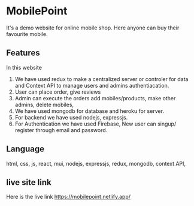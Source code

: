 # MobilePoint
It's a demo website for online mobile shop. Here anyone can buy their favourite mobile.

## Features
In this website 
1. We have used redux to make a centralized server or controler for data and Context API to manage users and admins authentiacation.
2. User can place order, give reviews
3. Admin can execute the orders add mobiles/products, make other admins, delete mobiles, 
3. We have used mongodb for database and heroku for server.
4. For backend we have used nodejs, expressjs.
5. For Authentication we have used Firebase, New user can singup/ register through email and password.

## Language
html, css, js, react, mui, nodejs, expressjs, redux, mongodb, context API, 

## live site link

Here is the live link 
https://mobilepoint.netlify.app/
